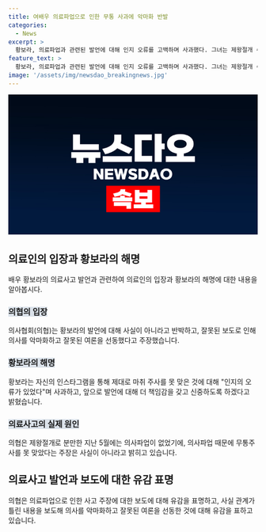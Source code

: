 ```yaml
---
title: 여배우 의료파업으로 인한 무통 사과에 악마화 반발
categories:
  - News
excerpt: >
  황보라, 의료파업과 관련된 발언에 대해 인지 오류를 고백하며 사과했다. 그녀는 제왕절개 수술 후 무통주사를 제대로 받지 못한 것과 관련하여 병원의 의료진에게 사과했으며, 미숙한 표현으로 혼란을 드려 죄송하다고 덧붙였다. 이에 대해 의사협회는 해당 주장이 사실과 다르다고 반박하며 잘못된 보도로 의사를 악마화하는 것을 유감으로 표현했다. 의료파업 여파에 대한 황보라의 발언이 논란을 불러일으키고 있는 가운데, 사실 여부와 관련된 논란은 계속될 전망이다.
feature_text: >
  황보라, 의료파업과 관련된 발언에 대해 인지 오류를 고백하며 사과했다. 그녀는 제왕절개 수술 후 무통주사를 제대로 받지 못한 것과 관련하여 병원의 의료진에게 사과했으며, 미숙한 표현으로 혼란을 드려 죄송하다고 덧붙였다. 이에 대해 의사협회는 해당 주장이 사실과 다르다고 반박하며 잘못된 보도로 의사를 악마화하는 것을 유감으로 표현했다. 의료파업 여파에 대한 황보라의 발언이 논란을 불러일으키고 있는 가운데, 사실 여부와 관련된 논란은 계속될 전망이다.
image: '/assets/img/newsdao_breakingnews.jpg'
---
```


<p><img src="/assets/img/newsdao_breakingnews.jpg" alt="koreaapp 속보" /></p>

<h2 data-ke-size="size26">의료인의 입장과 황보라의 해명</h2>

<p data-ke-size="size16">배우 황보라의 의료사고 발언과 관련하여 의료인의 입장과 황보라의 해명에 대한 내용을 알아봅시다.</p>

<h3><b><span style="background-color: #21538527;">의협의 입장</span></b></h3>

<p data-ke-size="size16">의사협회(의협)는 황보라의 발언에 대해 사실이 아니라고 반박하고, 잘못된 보도로 인해 의사를 악마화하고 잘못된 여론을 선동했다고 주장했습니다.</p>

<h3><b><span style="background-color: #21538527;">황보라의 해명</span></b></h3>

<p data-ke-size="size16">황보라는 자신의 인스타그램을 통해 제대로 마취 주사를 못 맞은 것에 대해 "인지의 오류가 있었다"며 사과하고, 앞으로 발언에 대해 더 책임감을 갖고 신중하도록 하겠다고 밝혔습니다.</p>

<h3><b><span style="background-color: #21538527;">의료사고의 실제 원인</span></b></h3>

<p data-ke-size="size16">의협은 제왕절개로 분만한 지난 5월에는 의사파업이 없었기에, 의사파업 때문에 무통주사를 못 맞았다는 주장은 사실이 아니라고 밝히고 있습니다.</p>

<h2 data-ke-size="size26">의료사고 발언과 보도에 대한 유감 표명</h2>

<p data-ke-size="size16">의협은 의료파업으로 인한 사고 주장에 대한 보도에 대해 유감을 표명하고, 사실 관계가 틀린 내용을 보도해 의사를 악마화하고 잘못된 여론을 선동한 것에 대해 유감을 표하고 있습니다.</p>

